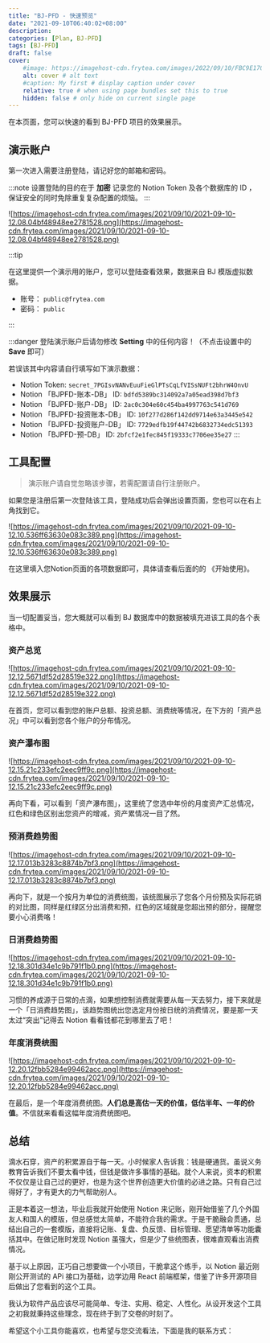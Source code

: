 ```yaml
---
title: "BJ-PFD - 快速预览"
date: "2021-09-10T06:40:02+08:00"
description: 
categories: [Plan, BJ-PFD]
tags: [BJ-PFD]
draft: false
cover:
    #image: https://imagehost-cdn.frytea.com/images/2022/09/10/FBC9E170-AC72-44AA-8A17-4D21BCCC7AE21dda98e00bd9bc36.jpg # image path/url
    alt: cover # alt text
    #caption: My first # display caption under cover
    relative: true # when using page bundles set this to true
    hidden: false # only hide on current single page
---
```


在本页面，您可以快速的看到 BJ-PFD 项目的效果展示。

## 演示账户

第一次进入需要注册登陆，请记好您的邮箱和密码。

:::note
设置登陆的目的在于 **加密** 记录您的 Notion Token 及各个数据库的 ID ，保证安全的同时免除重复复杂配置的烦恼。
:::

![https://imagehost-cdn.frytea.com/images/2021/09/10/2021-09-10-12.08.04bf48948ee2781528.png](https://imagehost-cdn.frytea.com/images/2021/09/10/2021-09-10-12.08.04bf48948ee2781528.png)

:::tip

在这里提供一个演示用的账户，您可以登陆查看效果，数据来自 BJ 模版虚拟数据。

- 账号： `public@frytea.com`
- 密码： `public`

:::

:::danger
登陆演示账户后请勿修改 **Setting** 中的任何内容！（不点击设置中的 **Save** 即可）

若误该其中内容请自行填写如下演示数据：
- Notion Token: `secret_7PGIsvNANvEuuFieGlPTsCqLfVISsNUFt2bhrW4OnvU`
- Notion 「BJPFD-账本-DB」 ID: `bdfd5389bc314092a7a05ead398d7bf3`
- Notion 「BJPFD-账户-DB」 ID: `2ac0c304e60c454ba4997763c541d769`
- Notion 「BJPFD-投资账本-DB」 ID: `10f277d286f142dd9714e63a3445e542`
- Notion 「BJPFD-投资账户-DB」 ID: `7729edfb19f44742b6832734edc51393`
- Notion 「BJPFD-预-DB」 ID: `2bfcf2e1fec845f19333c7706ee35e27`
:::

## 工具配置

> 演示账户请自觉忽略该步骤，若需配置请自行注册账户。

如果您是注册后第一次登陆该工具，登陆成功后会弹出设置页面，您也可以在右上角找到它。

![https://imagehost-cdn.frytea.com/images/2021/09/10/2021-09-10-12.10.536ff63630e083c389.png](https://imagehost-cdn.frytea.com/images/2021/09/10/2021-09-10-12.10.536ff63630e083c389.png)

在这里填入您Notion页面的各项数据即可，具体请查看后面的的 《开始使用》。

## 效果展示

当一切配置妥当，您大概就可以看到 BJ 数据库中的数据被填充进该工具的各个表格中。

### 资产总览

![https://imagehost-cdn.frytea.com/images/2021/09/10/2021-09-10-12.12.5671df52d28519e322.png](https://imagehost-cdn.frytea.com/images/2021/09/10/2021-09-10-12.12.5671df52d28519e322.png)

在首页，您可以看到您的账户总额、投资总额、消费统等情况，在下方的「资产总况」中可以看到您各个账户的分布情况。

### 资产瀑布图

![https://imagehost-cdn.frytea.com/images/2021/09/10/2021-09-10-12.15.21c233efc2eec9ff9c.png](https://imagehost-cdn.frytea.com/images/2021/09/10/2021-09-10-12.15.21c233efc2eec9ff9c.png)

再向下看，可以看到「资产瀑布图」，这里统了您选中年份的月度资产汇总情况，红色和绿色区别出您资产的增减，资产累情况一目了然。

### 预消费趋势图

![https://imagehost-cdn.frytea.com/images/2021/09/10/2021-09-10-12.17.013b3283c8874b7bf3.png](https://imagehost-cdn.frytea.com/images/2021/09/10/2021-09-10-12.17.013b3283c8874b7bf3.png)

再向下，就是一个按月为单位的消费统图，该统图展示了您各个月份预及实际花销的对比图，同样是红绿区分出消费和预，红色的区域就是您超出预的部分，提醒您要小心消费咯！

### 日消费趋势图

![https://imagehost-cdn.frytea.com/images/2021/09/10/2021-09-10-12.18.301d34e1c9b791f1b0.png](https://imagehost-cdn.frytea.com/images/2021/09/10/2021-09-10-12.18.301d34e1c9b791f1b0.png)

习惯的养成源于日常的点滴，如果想控制消费就需要从每一天去努力，接下来就是一个「日消费趋势图」，该趋势图统出您选定月份按日统的消费情况，要是那一天太过“突出”记得去 Notion 看看钱都花到哪里去了吧！

### 年度消费统图

![https://imagehost-cdn.frytea.com/images/2021/09/10/2021-09-10-12.20.12fbb5284e99462acc.png](https://imagehost-cdn.frytea.com/images/2021/09/10/2021-09-10-12.20.12fbb5284e99462acc.png)

在最后，是一个年度消费统图。**人们总是高估一天的价值，低估半年、一年的价值**。不信就来看看这幅年度消费统图吧。

## 总结

滴水石穿，资产的积累源自于每一天。小时候家人告诉我：钱是硬通货。虽说义务教育告诉我们不要太看中钱，但钱是做许多事情的基础。就个人来说，资本的积累不仅仅是让自己过的更好，也是为这个世界创造更大价值的必进之路。只有自己过得好了，才有更大的力气帮助别人。

正是本着这一想法，毕业后我就开始使用 Notion 来记账，刚开始借鉴了几个外国友人和国人的模版，但总感觉太简单，不能符合我的需求。于是干脆融会贯通，总结出自己的一套模版，直接将记账、复盘、负反馈、目标管理、愿望清单等功能囊括其中。在做记账时发现 Notion 虽强大，但是少了些统图表，很难直观看出消费情况。

基于以上原因，正巧自己想要做一个小项目，干脆拿这个练手，以 Notion 最近刚刚公开测试的 APi 接口为基础，边学边用 React 前端框架，借鉴了许多开源项目后做出了您看到的这个工具。

我认为软件产品应该尽可能简单、专注、实用、稳定、人性化。从设开发这个工具之初我就秉持这些理念，现在终于到了交卷的时刻了。

希望这个小工具你能喜欢，也希望与您交流看法，下面是我的联系方式：
